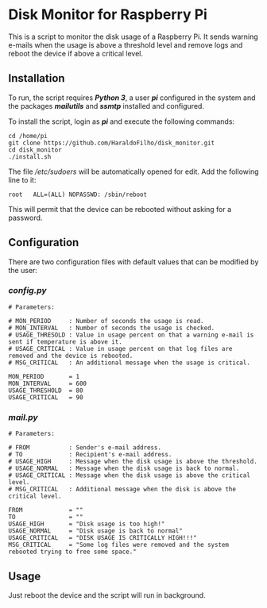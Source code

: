 # Disk Monitor for Raspberry Pi

This is a script to monitor the disk usage of a Raspberry Pi. It sends warning e-mails when the usage is above a threshold level and remove logs and reboot the device if above a critical level.

## Installation

To run, the script requires **_Python 3_**, a user **_pi_** configured in the system and the packages **_mailutils_** and **_ssmtp_** installed and configured.

To install the script, login as **_pi_** and execute the following commands: 

```
cd /home/pi
git clone https://github.com/HaraldoFilho/disk_monitor.git
cd disk_monitor
./install.sh
```

The file _/etc/sudoers_ will be automatically opened for edit. Add the following line to it:

```
root   ALL=(ALL) NOPASSWD: /sbin/reboot
```

This will permit that the device can be rebooted without asking for a password.

## Configuration

There are two configuration files with default values that can be modified by the user:

### _config.py_

```
# Parameters:

# MON_PERIOD     : Number of seconds the usage is read. 
# MON_INTERVAL   : Number of seconds the usage is checked. 
# USAGE_THRESOLD : Value in usage percent on that a warning e-mail is sent if temperature is above it.
# USAGE_CRITICAL : Value in usage percent on that log files are removed and the device is rebooted.
# MSG_CRITICAL   : An additional message when the usage is critical.

MON_PERIOD       = 1
MON_INTERVAL     = 600
USAGE_THRESHOLD  = 80
USAGE_CRITICAL   = 90
```

### _mail.py_

```
# Parameters:

# FROM           : Sender's e-mail address.
# TO             : Recipient's e-mail address.
# USAGE_HIGH     : Message when the disk usage is above the threshold.
# USAGE_NORMAL   : Message when the disk usage is back to normal.
# USAGE_CRITICAL : Message when the disk usage is above the critical level.
# MSG_CRITICAL   : Additional message when the disk is above the critical level.

FROM             = ""
TO               = ""
USAGE_HIGH       = "Disk usage is too high!"
USAGE_NORMAL     = "Disk usage is back to normal"
USAGE_CRITICAL   = "DISK USAGE IS CRITICALLY HIGH!!!"
MSG_CRITICAL     = "Some log files were removed and the system rebooted trying to free some space."
```

## Usage

Just reboot the device and the script will run in background.


